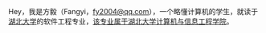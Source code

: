 Hey，我是方毅（Fangyi，fy2004@qq.com），一个略懂计算机的学生，就读于[湖北大学](https://www.hubu.edu.cn/)的软件工程专业，[该专业属于湖北大学计算机与信息工程学院](https://csi.hubu.edu.cn/)。

